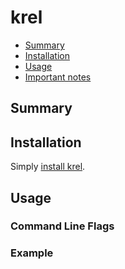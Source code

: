 # krel <!-- command -->

<!-- One line description of the krel command -->

- [Summary](#summary)
- [Installation](#installation)
- [Usage](#usage)
- [Important notes](#important-notes)

## Summary

<!-- Brief summary of the command

This could include when and why to use this krel command
-->

## Installation

Simply [install krel](README.md#installation).

## Usage

<!--
Replace with a generalised usage command

```
  krel [command] [flags]
```
-->

### Command Line Flags

<!--
Add custom flags used by this krel command

```
Flags:
  -h, --help            help for [command]

Global Flags:
      --log-level string   the logging verbosity, either 'panic', 'fatal', 'error', 'warning', 'info', 'debug', 'trace' (default "info")
      --nomock             run the command to target the production environment
```
-->

### Example

<!--
Replace with a suitable example

```bash
krel [command] -h
```
-->